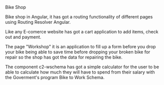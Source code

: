 Bike Shop

Bike shop in Angular, it has got a routing functionality of different pages using Routing Resolver Angular.

Like any E-comerce website has got a cart application to add items, check out and payment.

The page "Workshop" it is an application to fill up a form before you drop your bike being able to save time before dropping your broken bike for repair so the shop has got the data for repairing the bike.

The component c2-wschema has got a simple calculator for the user to be able to calculate how much they will have to spend from their salary with the Goverment's program Bike to Work Schema.
